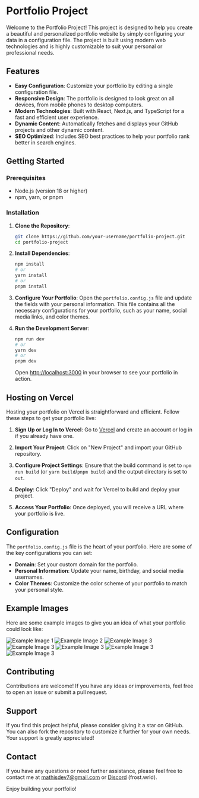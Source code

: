 # Portfolio Project

Welcome to the Portfolio Project! This project is designed to help you create a beautiful and personalized portfolio website by simply configuring your data in a configuration file. The project is built using modern web technologies and is highly customizable to suit your personal or professional needs.

## Features

-   **Easy Configuration**: Customize your portfolio by editing a single configuration file.
-   **Responsive Design**: The portfolio is designed to look great on all devices, from mobile phones to desktop computers.
-   **Modern Technologies**: Built with React, Next.js, and TypeScript for a fast and efficient user experience.
-   **Dynamic Content**: Automatically fetches and displays your GitHub projects and other dynamic content.
-   **SEO Optimized**: Includes SEO best practices to help your portfolio rank better in search engines.

## Getting Started

### Prerequisites

-   Node.js (version 18 or higher)
-   npm, yarn, or pnpm

### Installation

1. **Clone the Repository**:

    ```bash
    git clone https://github.com/your-username/portfolio-project.git
    cd portfolio-project
    ```

2. **Install Dependencies**:

    ```bash
    npm install
    # or
    yarn install
    # or
    pnpm install
    ```

3. **Configure Your Portfolio**:
   Open the `portfolio.config.js` file and update the fields with your personal information. This file contains all the necessary configurations for your portfolio, such as your name, social media links, and color themes.

4. **Run the Development Server**:

    ```bash
    npm run dev
    # or
    yarn dev
    # or
    pnpm dev
    ```

    Open [http://localhost:3000](http://localhost:3000) in your browser to see your portfolio in action.

## Hosting on Vercel

Hosting your portfolio on Vercel is straightforward and efficient. Follow these steps to get your portfolio live:

1. **Sign Up or Log In to Vercel**: Go to [Vercel](https://vercel.com) and create an account or log in if you already have one.

2. **Import Your Project**: Click on "New Project" and import your GitHub repository.

3. **Configure Project Settings**: Ensure that the build command is set to `npm run build` (or `yarn build`/`pnpm build`) and the output directory is set to `out`.

4. **Deploy**: Click "Deploy" and wait for Vercel to build and deploy your project.

5. **Access Your Portfolio**: Once deployed, you will receive a URL where your portfolio is live.

## Configuration

The `portfolio.config.js` file is the heart of your portfolio. Here are some of the key configurations you can set:

-   **Domain**: Set your custom domain for the portfolio.
-   **Personal Information**: Update your name, birthday, and social media usernames.
-   **Color Themes**: Customize the color scheme of your portfolio to match your personal style.

## Example Images

Here are some example images to give you an idea of what your portfolio could look like:

![Example Image 1](https://i.ibb.co/Q8MnFHY/Capture-d-e-cran-2024-11-03-a-13-56-58.png)
![Example Image 2](https://i.ibb.co/z879dy3/Capture-d-e-cran-2024-11-03-a-13-58-53.png)
![Example Image 3](https://i.ibb.co/vqHMVjp/Capture-d-e-cran-2024-11-03-a-13-59-29.png)
![Example Image 3](https://i.ibb.co/qrVMVx7/Capture-d-e-cran-2024-11-03-a-14-00-24.png)
![Example Image 3](https://i.ibb.co/DpHYGHD/Capture-d-e-cran-2024-11-03-a-14-01-07.png)
![Example Image 3](https://i.ibb.co/Pm9xPDP/Capture-d-e-cran-2024-11-03-a-14-01-40.png)
![Example Image 3](https://i.ibb.co/mqHRtzk/Capture-d-e-cran-2024-11-03-a-14-02-14.png)

## Contributing

Contributions are welcome! If you have any ideas or improvements, feel free to open an issue or submit a pull request.

## Support

If you find this project helpful, please consider giving it a star on GitHub. You can also fork the repository to customize it further for your own needs. Your support is greatly appreciated!

## Contact

If you have any questions or need further assistance, please feel free to contact me at [mathisdev7@gmail.com](mailto:mathisdev7@gmail.com) or [Discord](https://discord.com/users/548028946097111045) (frost.wrld).

Enjoy building your portfolio!
